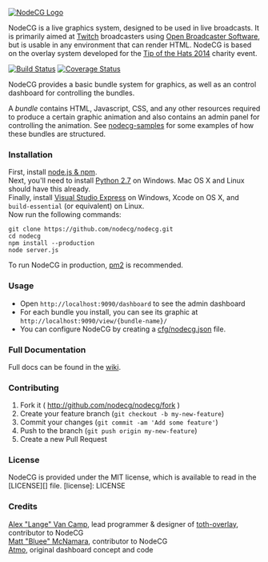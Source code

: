 [![NodeCG Logo](http://i.imgur.com/aNJNQis.png)](http://github.com/nodecg/nodecg)

NodeCG is a live graphics system, designed to be used in live broadcasts.
It is primarily aimed at [Twitch](http://twitch.tv) broadcasters using [Open Broadcaster Software](https://obsproject.com/), but is usable in any environment that can render HTML.
NodeCG is based on the overlay system developed for the [Tip of the Hats 2014](https://www.youtube.com/watch?v=x9PzBHgN29U) charity event.

[![Build Status](https://travis-ci.org/nodecg/nodecg.svg?branch=master)](https://travis-ci.org/nodecg/nodecg)
[![Coverage Status](https://img.shields.io/coveralls/nodecg/nodecg.svg)](https://coveralls.io/r/nodecg/nodecg)

NodeCG provides a basic bundle system for graphics, as well as an control dashboard for controlling the bundles.

A _bundle_ contains HTML, Javascript, CSS, and any other resources required to produce a certain graphic animation and also contains an admin panel for controlling the animation.
See [nodecg-samples](http://github.com/nodecg/nodecg-samples/) for some examples of how these bundles are structured.

### Installation
First, install [node.js & npm](http://nodejs.org/).  
Next, you'll need to install [Python 2.7](https://www.python.org/) on Windows. Mac OS X and Linux should have this already.  
Finally, install [Visual Studio Express](http://go.microsoft.com/?linkid=9816758) on Windows, Xcode on OS X, and `build-essential` (or equivalent) on Linux.  
Now run the following commands:
```
git clone https://github.com/nodecg/nodecg.git
cd nodecg
npm install --production
node server.js
```

To run NodeCG in production, [pm2](https://github.com/Unitech/pm2) is recommended.

### Usage
- Open `http://localhost:9090/dashboard` to see the admin dashboard
- For each bundle you install, you can see its graphic at `http://localhost:9090/view/{bundle-name}/`
- You can configure NodeCG by creating a [cfg/nodecg.json](https://github.com/nodecg/nodecg/wiki/NodeCG-config) file.

### Full Documentation
Full docs can be found in the [wiki](https://github.com/nodecg/nodecg/wiki).

### Contributing
1. Fork it ( http://github.com/nodecg/nodecg/fork )
2. Create your feature branch (`git checkout -b my-new-feature`)
3. Commit your changes (`git commit -am 'Add some feature'`)
4. Push to the branch (`git push origin my-new-feature`)
5. Create a new Pull Request

### License
NodeCG is provided under the MIT license, which is available to read in the [LICENSE][] file.
[license]: LICENSE

### Credits
[Alex "Lange" Van Camp](http://alexvancamp.com), lead programmer & designer of [toth-overlay](https://github.com/Langeh/toth-overlay), contributor to NodeCG  
[Matt "Bluee" McNamara](http://mattmcn.com/), contributor to NodeCG  
[Atmo](https://github.com/atmosfar), original dashboard concept and code  
